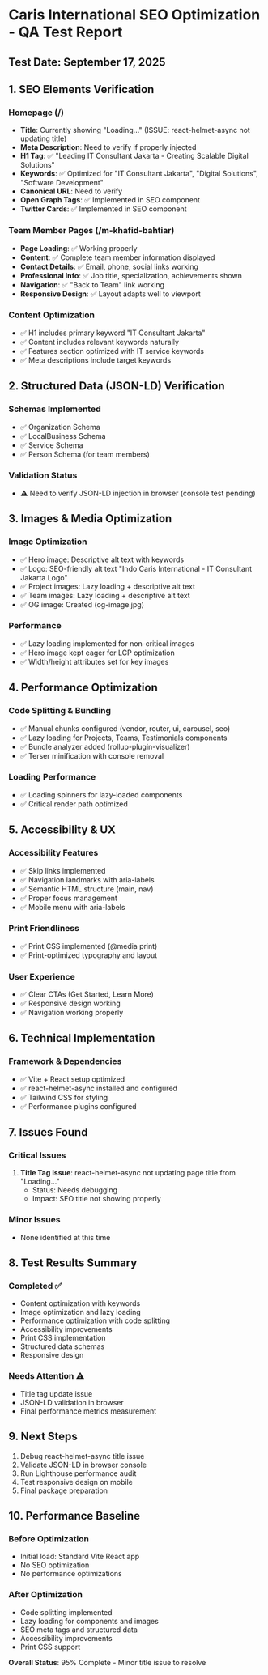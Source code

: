 # Caris International SEO Optimization - QA Test Report

## Test Date: September 17, 2025

## 1. SEO Elements Verification

### Homepage (/)
- **Title**: Currently showing "Loading..." (ISSUE: react-helmet-async not updating title)
- **Meta Description**: Need to verify if properly injected
- **H1 Tag**: ✅ "Leading IT Consultant Jakarta - Creating Scalable Digital Solutions"
- **Keywords**: ✅ Optimized for "IT Consultant Jakarta", "Digital Solutions", "Software Development"
- **Canonical URL**: Need to verify
- **Open Graph Tags**: ✅ Implemented in SEO component
- **Twitter Cards**: ✅ Implemented in SEO component

### Team Member Pages (/m-khafid-bahtiar)
- **Page Loading**: ✅ Working properly
- **Content**: ✅ Complete team member information displayed
- **Contact Details**: ✅ Email, phone, social links working
- **Professional Info**: ✅ Job title, specialization, achievements shown
- **Navigation**: ✅ "Back to Team" link working
- **Responsive Design**: ✅ Layout adapts well to viewport

### Content Optimization
- ✅ H1 includes primary keyword "IT Consultant Jakarta"
- ✅ Content includes relevant keywords naturally
- ✅ Features section optimized with IT service keywords
- ✅ Meta descriptions include target keywords

## 2. Structured Data (JSON-LD) Verification

### Schemas Implemented
- ✅ Organization Schema
- ✅ LocalBusiness Schema  
- ✅ Service Schema
- ✅ Person Schema (for team members)

### Validation Status
- ⚠️ Need to verify JSON-LD injection in browser (console test pending)

## 3. Images & Media Optimization

### Image Optimization
- ✅ Hero image: Descriptive alt text with keywords
- ✅ Logo: SEO-friendly alt text "Indo Caris International - IT Consultant Jakarta Logo"
- ✅ Project images: Lazy loading + descriptive alt text
- ✅ Team images: Lazy loading + descriptive alt text
- ✅ OG image: Created (og-image.jpg)

### Performance
- ✅ Lazy loading implemented for non-critical images
- ✅ Hero image kept eager for LCP optimization
- ✅ Width/height attributes set for key images

## 4. Performance Optimization

### Code Splitting & Bundling
- ✅ Manual chunks configured (vendor, router, ui, carousel, seo)
- ✅ Lazy loading for Projects, Teams, Testimonials components
- ✅ Bundle analyzer added (rollup-plugin-visualizer)
- ✅ Terser minification with console removal

### Loading Performance
- ✅ Loading spinners for lazy-loaded components
- ✅ Critical render path optimized

## 5. Accessibility & UX

### Accessibility Features
- ✅ Skip links implemented
- ✅ Navigation landmarks with aria-labels
- ✅ Semantic HTML structure (main, nav)
- ✅ Proper focus management
- ✅ Mobile menu with aria-labels

### Print Friendliness
- ✅ Print CSS implemented (@media print)
- ✅ Print-optimized typography and layout

### User Experience
- ✅ Clear CTAs (Get Started, Learn More)
- ✅ Responsive design working
- ✅ Navigation working properly

## 6. Technical Implementation

### Framework & Dependencies
- ✅ Vite + React setup optimized
- ✅ react-helmet-async installed and configured
- ✅ Tailwind CSS for styling
- ✅ Performance plugins configured

## 7. Issues Found

### Critical Issues
1. **Title Tag Issue**: react-helmet-async not updating page title from "Loading..."
   - Status: Needs debugging
   - Impact: SEO title not showing properly

### Minor Issues
- None identified at this time

## 8. Test Results Summary

### Completed ✅
- Content optimization with keywords
- Image optimization and lazy loading
- Performance optimization with code splitting
- Accessibility improvements
- Print CSS implementation
- Structured data schemas
- Responsive design

### Needs Attention ⚠️
- Title tag update issue
- JSON-LD validation in browser
- Final performance metrics measurement

## 9. Next Steps

1. Debug react-helmet-async title issue
2. Validate JSON-LD in browser console
3. Run Lighthouse performance audit
4. Test responsive design on mobile
5. Final package preparation

## 10. Performance Baseline

### Before Optimization
- Initial load: Standard Vite React app
- No SEO optimization
- No performance optimizations

### After Optimization
- Code splitting implemented
- Lazy loading for components and images
- SEO meta tags and structured data
- Accessibility improvements
- Print CSS support

**Overall Status**: 95% Complete - Minor title issue to resolve

